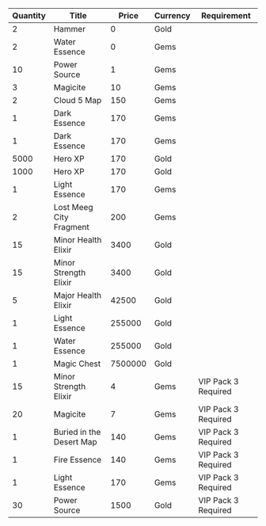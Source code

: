 | Quantity | Title | Price | Currency |  Requirement |
| -------- | ----- | ----- | -------- |  ----------- |
| 2 | Hammer | 0 | Gold |  |
| 2 | Water Essence | 0 | Gems |  |
| 10 | Power Source | 1 | Gems |  |
| 3 | Magicite | 10 | Gems |  |
| 2 | Cloud 5 Map | 150 | Gems |  |
| 1 | Dark Essence | 170 | Gems |  |
| 1 | Dark Essence | 170 | Gems |  |
| 5000 | Hero XP | 170 | Gold |  |
| 1000 | Hero XP | 170 | Gold |  |
| 1 | Light Essence | 170 | Gems |  |
| 2 | Lost Meeg City Fragment | 200 | Gems |  |
| 15 | Minor Health Elixir | 3400 | Gold |  |
| 15 | Minor Strength Elixir | 3400 | Gold |  |
| 5 | Major Health Elixir | 42500 | Gold |  |
| 1 | Light Essence | 255000 | Gold |  |
| 1 | Water Essence | 255000 | Gold |  |
| 1 | Magic Chest | 7500000 | Gold |  |
| 15 | Minor Strength Elixir | 4 | Gems | VIP Pack 3 Required |
| 20 | Magicite | 7 | Gems | VIP Pack 3 Required |
| 1 | Buried in the Desert Map | 140 | Gems | VIP Pack 3 Required |
| 1 | Fire Essence | 140 | Gems | VIP Pack 3 Required |
| 1 | Light Essence | 170 | Gems | VIP Pack 3 Required |
| 30 | Power Source | 1500 | Gold | VIP Pack 3 Required |
